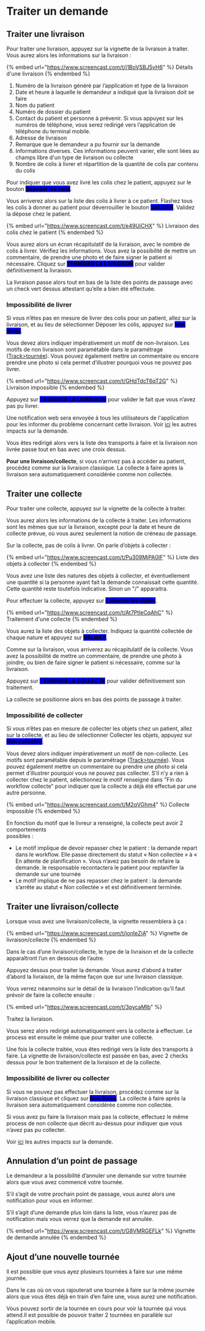 # Traiter un demande

## Traiter une livraison

Pour traiter une livraison, appuyez sur la vignette de la livraison à traiter. Vous aurez alors les informations sur la livraison :

{% embed url="https://www.screencast.com/t/j1BoVSBJ5vH6" %}
Détails d'une livraison
{% endembed %}

1. Numéro de la livraison généré par l’application et type de la livraison
2. Date et heure à laquelle le demandeur a indiqué que la livraison doit se faire
3. Nom du patient
4. Numéro de dossier du patient
5. Contact du patient et personne à prévenir. Si vous appuyez sur les numéros de téléphone, vous serez redirigé vers l’application de téléphone du terminal mobile.
6. Adresse de livraison
7. Remarque que le demandeur a pu fournir sur la demande
8. Informations diverses. Ces informations peuvent varier, elle sont liées au champs libre d'un type de livraison ou collecte
9. Nombre de colis à livrer et répartition de la quantité de colis par contenu du colis

Pour indiquer que vous avez livré les colis chez le patient, appuyez sur le bouton <mark style="background-color:blue;">**Déposer les colis**</mark>.

Vous arriverez alors sur la liste des colis à livrer à ce patient. Flashez tous les colis à donner au patient pour déverrouiller le bouton <mark style="background-color:blue;">**VALIDER**</mark>. Validez la dépose chez le patient.

{% embed url="https://www.screencast.com/t/e49UiCHX" %}
Livraison des colis chez le patient
{% endembed %}

Vous aurez alors un écran récapitulatif de la livraison, avec le nombre de colis à livrer. Vérifiez les informations. Vous avez la possibilité de mettre un commentaire, de prendre une photo et de faire signer le patient si nécessaire. Cliquez sur <mark style="background-color:blue;">**TERMINER LA LIVRAISON**</mark> pour valider définitivement la livraison.

La livraison passe alors tout en bas de la liste des points de passage avec un check vert dessus attestant qu’elle a bien été effectuée.

### Impossibilité de livrer

Si vous n’êtes pas en mesure de livrer des colis pour un patient, allez sur la livraison, et au lieu de sélectionner Déposer les colis, appuyez sur <mark style="background-color:blue;">**Non livrée**</mark>.

Vous devez alors indiquer impérativement un motif de non-livraison. Les motifs de non livraison sont paramétable dans le paramétrage ([Track>tournée](../parametrages/tournees.md#collectes-livraisons)). Vous pouvez également mettre un commentaire ou encore prendre une photo si cela permet d’illustrer pourquoi vous ne pouvez pas livrer.

{% embed url="https://www.screencast.com/t/GHdTdcT6qT2G" %}
Livraison impossible
{% endembed %}

Appuyez sur <mark style="background-color:blue;">**TERMINER LA LIVRAISON**</mark> pour valider le fait que vous n’avez pas pu livrer.

Une notification web sera envoyée à tous les utilisateurs de l'application pour les informer du problème concernant cette livraison. Voir [ici](../fonctionnalites-web/demandes/suivre-le-traitement-dune-demande-de-livraison.md#livraison-non-livree) les autres impacts sur la demande.

Vous êtes redirigé alors vers la liste des transports à faire et la livraison non livrée passe tout en bas avec une croix dessus.

**Pour une livraison/collecte**, si vous n’arrivez pas à accéder au patient, procédez comme sur la livraison classique. La collecte à faire après la livraison sera automatiquement considérée comme non collectée.

## Traiter une collecte

Pour traiter une collecte, appuyez sur la vignette de la collecte à traiter.

Vous aurez alors les informations de la collecte à traiter. Les informations sont les mêmes que sur la livraison, excepté pour la date et heure de collecte prévue, où vous aurez seulement la notion de créneau de passage.

Sur la collecte, pas de colis à livrer. On parle d’objets à collecter :&#x20;

{% embed url="https://www.screencast.com/t/Pu309MjPA0IF" %}
Liste des objets à collecter
{% endembed %}

Vous avez une liste des natures des objets à collecter, et éventuellement une quantité si la personne ayant fait la demande connaissait cette quantité. Cette quantité reste toutefois indicative. Sinon un "/" apparaitra.

Pour effectuer la collecte, appuyez sur <mark style="background-color:blue;">**Collecter les objets**</mark>.

{% embed url="https://www.screencast.com/t/At7PtleCqAhC" %}
Traitement d'une collecte
{% endembed %}

Vous aurez la liste des objets à collecter. Indiquez la quantité collectée de chaque nature et appuyez sur <mark style="background-color:blue;">**VALIDER**</mark>.

Comme sur la livraison, vous arriverez au récapitulatif de la collecte. Vous avez la possibilité de mettre un commentaire, de prendre une photo à joindre, ou bien de faire signer le patient si nécessaire, comme sur la livraison.

Appuyez sur <mark style="background-color:blue;">**TERMINER LA COLLECTE**</mark> pour valider définitivement son traitement.

La collecte se positionne alors en bas des points de passage à traiter.

### Impossibilité de collecter

Si vous n’êtes pas en mesure de collecter les objets chez un patient, allez sur la collecte, et au lieu de sélectionner Collecter les objets, appuyez sur <mark style="background-color:blue;">**Non collectée**</mark>.

Vous devez alors indiquer impérativement un motif de non-collecte. Les motifs sont paramétable depuis le paramétrage ([Track>tournée](../parametrages/tournees.md#collectes-livraisons)). Vous pouvez également mettre un commentaire ou prendre une photo si cela permet d’illustrer pourquoi vous ne pouvez pas collecter. S’il n’y a rien à collecter chez le patient, sélectionnez le motif renseigné dans "Fin du workflow collecte" pour indiquer que la collecte a déjà été effectué par une autre personne.

{% embed url="https://www.screencast.com/t/M2qVGhm4" %}
Collecte impossible
{% endembed %}

En fonction du motif que le livreur a renseigné, la collecte peut avoir 2 comportements \
possibles :

* Le motif implique de devoir repasser chez le patient : la demande repart dans le workflow. Elle passe directement du statut « Non collectée » à « En attente de planification ». Vous n’avez pas besoin de refaire la demande. le responsable recontactera le patient pour replanifier la demande sur une tournée
* Le motif implique de ne pas repasser chez le patient : la demande s’arrête au statut « Non collectée » et est définitivement terminée.

## Traiter une livraison/collecte

Lorsque vous avez une livraison/collecte, la vignette ressemblera à ça :

{% embed url="https://www.screencast.com/t/jonIeZjA" %}
Vignette de livraison/collecte
{% endembed %}

Dans le cas d’une livraison/collecte, le type de la livraison et de la collecte apparaîtront l’un en dessous de l’autre.

Appuyez dessus pour traiter la demande. Vous aurez d’abord à traiter d’abord la livraison, de la même façon que sur une livraison classique.

Vous verrez néanmoins sur le détail de la livraison l’indication qu’il faut prévoir de faire la collecte ensuite :&#x20;

{% embed url="https://www.screencast.com/t/3pycaMIb" %}

Traitez la livraison.

Vous serez alors redirigé automatiquement vers la collecte à effectuer. Le process est ensuite le même que pour traiter une collecte.

Une fois la collecte traitée, vous êtes redirigé vers la liste des transports à faire. La vignette de livraison/collecte est passée en bas, avec 2 checks dessus pour le bon traitement de la livraison et de la collecte.

### Impossibilité de livrer ou collecter

Si vous ne pouvez pas effectuer la livraison, procédez comme sur la livraison classique et cliquez sur <mark style="background-color:blue;">**Non livrée**</mark>. La collecte à faire après la livraison sera automatiquement considérée comme non collectée.

Si vous avez pu faire la livraison mais pas la collecte, effectuez le même process de non collecte que décrit au-dessus pour indiquer que vous n’avez pas pu collecter.&#x20;

Voir [ici](../fonctionnalites-web/demandes/suivre-le-traitement-dune-demande-de-livraison-collecte.md) les autres impacts sur la demande.

## Annulation d’un point de passage

Le demandeur a la possibilité d’annuler une demande sur votre tournée alors que vous avez commencé votre tournée.

S’il s’agit de votre prochain point de passage, vous aurez alors une notification pour vous en informer.

S’il s’agit d’une demande plus loin dans la liste, vous n’aurez pas de notification mais vous verrez que la demande est annulée.

{% embed url="https://www.screencast.com/t/G8VMRGEFLk" %}
Vignette de demande annulée
{% endembed %}

## Ajout d’une nouvelle tournée

Il est possible que vous ayez plusieurs tournées à faire sur une même journée.

Dans le cas où on vous rajouterait une tournée à faire sur la même journée alors que vous êtes déjà en train d’en faire une, vous aurez une notification.

Vous pouvez sortir de la tournée en cours pour voir la tournée qui vous attend.Il est possible de pouvoir traiter 2 tournées en parallèle sur l’application mobile.
